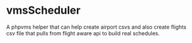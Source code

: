 # vmsScheduler
A phpvms helper that can help create airport csvs and also create flights csv file that pulls from flight aware api to build real schedules.
